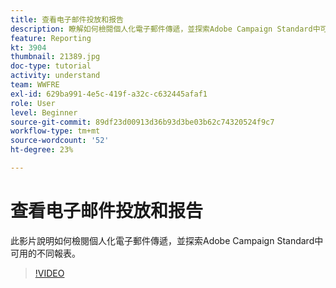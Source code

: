 ```yaml
---
title: 查看电子邮件投放和报告
description: 瞭解如何檢閱個人化電子郵件傳遞，並探索Adobe Campaign Standard中可用的不同報表。
feature: Reporting
kt: 3904
thumbnail: 21389.jpg
doc-type: tutorial
activity: understand
team: WWFRE
exl-id: 629ba991-4e5c-419f-a32c-c632445afaf1
role: User
level: Beginner
source-git-commit: 89df23d00913d36b93d3be03b62c74320524f9c7
workflow-type: tm+mt
source-wordcount: '52'
ht-degree: 23%

---
```


# 查看电子邮件投放和报告

此影片說明如何檢閱個人化電子郵件傳遞，並探索Adobe Campaign Standard中可用的不同報表。

>[!VIDEO](https://video.tv.adobe.com/v/21389?quality=12&learn=on)
